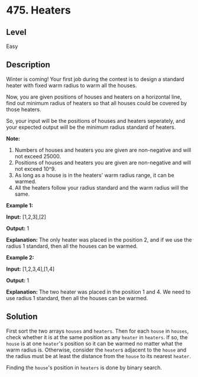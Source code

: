 # 475. Heaters
## Level
Easy

## Description
Winter is coming! Your first job during the contest is to design a standard heater with fixed warm radius to warm all the houses.

Now, you are given positions of houses and heaters on a horizontal line, find out minimum radius of heaters so that all houses could be covered by those heaters.

So, your input will be the positions of houses and heaters seperately, and your expected output will be the minimum radius standard of heaters.

**Note:**

1. Numbers of houses and heaters you are given are non-negative and will not exceed 25000.
2. Positions of houses and heaters you are given are non-negative and will not exceed 10^9.
3. As long as a house is in the heaters' warm radius range, it can be warmed.
4. All the heaters follow your radius standard and the warm radius will the same.

**Example 1:**

**Input:** [1,2,3],[2]

**Output:** 1

**Explanation:** The only heater was placed in the position 2, and if we use the radius 1 standard, then all the houses can be warmed.

**Example 2:**

**Input:** [1,2,3,4],[1,4]

**Output:** 1

**Explanation:** The two heater was placed in the position 1 and 4. We need to use radius 1 standard, then all the houses can be warmed.

## Solution
First sort the two arrays `houses` and `heaters`. Then for each `house` in `houses`, check whether it is at the same position as any `heater` in `heaters`. If so, the `house` is at one `heater`'s position so it can be warmed no matter what the warm radius is. Otherwise, consider the `heater`s adjacent to the `house` and the radius must be at least the distance from the `house` to its nearest `heater`.

Finding the `house`'s position in `heaters` is done by binary search.
